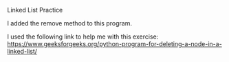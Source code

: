 Linked List Practice

I added the remove method to this program.

I used the following link to help me with this exercise:
https://www.geeksforgeeks.org/python-program-for-deleting-a-node-in-a-linked-list/